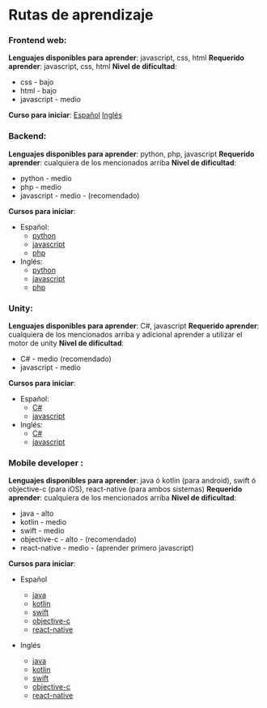 # Rutas de aprendizaje

### Frontend web:
**Lenguajes disponibles para aprender**: javascript, css, html
**Requerido aprender**: javascript, css, html
**Nivel de dificultad**: 
- css - bajo
- html - bajo
- javascript - medio

**Curso para iniciar**: 
		[Español](https://www.youtube.com/watch?v=xnWtGNiG2lg&list=PLhSj3UTs2_yVC0iaCGf16glrrfXuiSd0G)
		[Inglés](https://www.youtube.com/watch?v=PkZNo7MFNFg)
	
### Backend:
**Lenguajes disponibles para aprender**: python, php, javascript
**Requerido aprender**: cualquiera de los mencionados arriba
**Nivel de dificultad**: 
- python - medio
- php - medio
- javascript - medio - (recomendado)

**Cursos para iniciar**:
- Español: 
    - [python](https://www.youtube.com/watch?v=G2FCfQj-9ig&list=PLU8oAlHdN5BlvPxziopYZRd55pdqFwkeS)
    - [javascript](https://www.youtube.com/watch?v=BhvLIzVL8_o)
    - [php](https://www.youtube.com/watch?v=UAW7tGAgew4)
- Inglés:
    - [python](https://www.youtube.com/watch?v=rfscVS0vtbw)
    - [javascript](https://www.youtube.com/watch?v=TlB_eWDSMt4)
    - [php](https://www.youtube.com/watch?v=OK_JCtrrv-c)

### Unity:
**Lenguajes disponibles para aprender**: C#, javascript
**Requerido aprender**: cualquiera de los mencionados arriba y adicional aprender a utilizar el motor de unity
**Nivel de dificultad**:
- C# - medio (recomendado)
- javascript - medio

**Cursos para iniciar**:
- Español:
    - [C#](https://www.youtube.com/watch?v=RMQKPIjcVP4&list=PLREdURb87ks31G-kvEoI0YBoUwJMfPkzg)
    - [javascript](https://www.youtube.com/watch?v=HerISCRGDyw)
- Inglés:
    - [C#](https://www.youtube.com/watch?v=tzq-DJeNIrU)
    - [javascript](https://www.youtube.com/watch?v=g5QFW12utdU&list=PLPo8WDlVf2Z15bjuUaxPPROSo6vLqSJOn)
		

### Mobile developer :
**Lenguajes disponibles para aprender**: java ó kotlin (para android), swift ó objective-c (para iOS), react-native (para ambos sistemas)
**Requerido aprender**: cualquiera de los mencionados arriba
**Nivel de dificultad**: 
- java - alto
- kotlin - medio
- swift - medio
- objective-c - alto - (recomendado)
- react-native - medio - (aprender primero javascript)

**Cursos para iniciar**:
- Español
    - [java](https://www.youtube.com/watch?v=tyx05coXixw&list=PLyvsggKtwbLX06iMtXnRGX5lyjiiMaT2y)
    - [kotlin](https://www.youtube.com/watch?v=ebQphhLpJG0)
    - [swift](https://www.youtube.com/watch?v=s23nf1LiStE)
    - [objective-c](https://www.youtube.com/watch?v=WoXGubKozBM&list=PLQpe1zyko1pifiJ-MDceoCbAvuq7rhjs7)
    - [react-native](https://www.youtube.com/watch?v=d8iNUMn_Wpc&list=PLqB3diFeF20Tjmnl8ASD4edh7r8-Qd5ep)
			
- Inglés
    - [java](https://www.youtube.com/watch?v=TWS4WAVqGN0&list=PL_c9BZzLwBRJLm0QETVj_XcN4jRsV4LkR)
    - [kotlin](https://www.youtube.com/watch?v=F9UC9DY-vIU)
    - [swift](https://www.youtube.com/watch?v=comQ1-x2a1Q)
    - [objective-c](https://www.youtube.com/watch?v=3wbLa0HonCA&list=PLMRqhzcHGw1YfS92iytSJCjt01FxPF9rr)
    - [react-native](https://www.youtube.com/watch?v=qSRrxpdMpVc)


